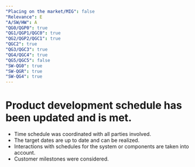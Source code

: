 ```yaml
---
"Placing on the market/MIG": false
"Relevance": E
"A/SW/HW": A
"QG0/QGP0": true
"QG1/QGP1/QGC0": true
"QG2/QGP2/QGC1": true
"QGC2": true
"QG3/QGC3": true
"QG4/QGC4": true
"QG5/QGC5": false
"SW-QG0": true
"SW-QGR": true
"SW-QG4": true
---
```


# Product development schedule has been updated and is met.

- Time schedule was coordinated with all parties involved.
- The target dates are up to date and can be realized. 
- Interactions with schedules for the system or components are taken into account.
- Customer milestones were considered.
